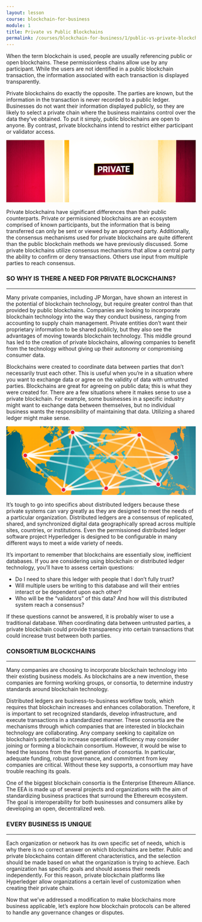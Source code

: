 ```yaml
---
layout: lesson
course: blockchain-for-business
module: 1
title: Private vs Public Blockchains
permalink: /courses/blockchain-for-business/1/public-vs-private-blockchains
---
```



<span><span class="openingParagraph">When the term blockchain is used, people are usually referencing public or open blockchains. These permissionless chains allow use by any participant. While the users are not identified in a public blockchain transaction, the information associated with each transaction is displayed transparently.</span>

<span style="font-weight: 400;">Private blockchains do exactly the opposite. The parties are known, but the information in the transaction is never recorded to a public ledger. Businesses do not want their information displayed publicly, so they are likely to select a private chain where the business maintains control over the data they’ve obtained. To put it simply, public blockchains are open to anyone. By contrast, private blockchains intend to restrict either participant or validator access.</span>

<img src="/assets/img/courses/blockchain-for-business/PrivateDoor-01-1.png" />

<span style="font-weight: 400;">Private blockchains have significant differences than their public counterparts. Private or permissioned blockchains are an ecosystem comprised of known participants, but the information that is being transferred can only be sent or viewed by an approved party. Additionally, the consensus mechanisms used for private blockchains are quite different than the public blockchain methods we have previously discussed. Some private blockchains utilize consensus mechanisms that allow a central party the ability to confirm or deny transactions. Others use input from multiple parties to reach consensus.</span>
<h3>SO WHY IS THERE A NEED FOR PRIVATE BLOCKCHAINS?</h3>

<hr />

<span style="font-weight: 400;">Many private companies, including JP Morgan, have shown an interest in the potential of blockchain technology, but require greater control than that provided by public blockchains. Companies are looking to incorporate blockchain technology into the way they conduct business, ranging from accounting to supply chain management. Private entities don’t want their proprietary information to be shared publicly, but they also see the advantages of moving towards blockchain technology. This middle ground has led to the creation of private blockchains, allowing companies to benefit from the technology without giving up their autonomy or compromising consumer data.</span>

<span style="font-weight: 400;">Blockchains were created to coordinate data between parties that don’t necessarily trust each other. This is useful when you’re in a situation where you want to exchange data or agree on the validity of data with untrusted parties. Blockchains are great for agreeing on public data; this is what they were created for. </span><span style="font-weight: 400;">There are a few situations where it makes sense to use a private blockchain. For example, some businesses in a specific industry might want to exchange data between themselves, but no individual business wants the responsibility of maintaining that data. Utilizing a shared ledger might make sense.</span>

<img src="/assets/img/courses/blockchain-for-business/WorldMapDecentralized-01.png" />

<span style="font-weight: 400;">It’s tough to go into specifics about distributed ledgers because these private systems can vary greatly as they are designed to meet the needs of a particular organization. Distributed ledgers are a consensus of replicated, shared, and synchronized digital data geographically spread across multiple sites, countries, or institutions. Even the permissioned distributed ledger software project Hyperledger is designed to be configurable in many different ways to meet a wide variety of needs.</span>

<span style="font-weight: 400;">It’s important to remember that blockchains are essentially slow, inefficient databases. If you are considering using blockchain or distributed ledger technology, you’ll have to assess certain questions:</span>
<ul>
 	<li>Do I need to share this ledger with people that I don’t fully trust?</li>
 	<li>Will multiple users be writing to this database and will their entries interact or be dependent upon each other?</li>
 	<li>Who will be the “validators” of this data? And how will this distributed system reach a consensus?</li>
</ul>
<span style="font-weight: 400;">If these questions cannot be answered, it is probably wiser to use a traditional database. When coordinating data between untrusted parties, a private blockchain could provide transparency into certain transactions that could increase trust between both parties.</span>
<h3>CONSORTIUM BLOCKCHAINS</h3>

<hr />

<span style="font-weight: 400;">Many companies are choosing to incorporate blockchain technology into their existing business models. As blockchains are a new invention, these companies are forming working groups, or consortia, to determine industry standards around blockchain technology.</span>

<span style="font-weight: 400;">Distributed ledgers are business-to-business workflow tools, which requires that blockchain increases and enhances collaboration. Therefore, it is important to set recognized standards, develop infrastructure, and execute transactions in a standardized manner. These consortia are the mechanisms through which companies that are interested in blockchain technology are collaborating. Any company seeking to capitalize on blockchain’s potential to increase operational efficiency may consider joining or forming a blockchain consortium. However, it would be wise to heed the lessons from the first generation of consortia. In particular, adequate funding, robust governance, and commitment from key companies are critical. Without these key supports, a consortium may have trouble reaching its goals. </span>

One of the biggest blockchain consortia is the Enterprise Ethereum Alliance. The EEA is made up of several projects and organizations with the aim of standardizing business practices that surround the Ethereum ecosystem. The goal is interoperability for both businesses and consumers alike by developing an open, decentralized web.
<h3>EVERY BUSINESS IS UNIQUE</h3>

<hr />

<span style="font-weight: 400;">Each organization or network has its own specific set of needs, which is why there is no correct answer on which blockchains are better. Public and private blockchains contain different characteristics, and the selection should be made based on what the organization is trying to achieve. Each organization has specific goals and should assess their needs independently. For this reason, private blockchain platforms like Hyperledger allow organizations a certain level of customization when creating their private chain. </span>

<span style="font-weight: 400;">Now that we’ve addressed a modification to make blockchains more business applicable, let’s explore how blockchain protocols can be altered to handle any governance changes or disputes.</span>


